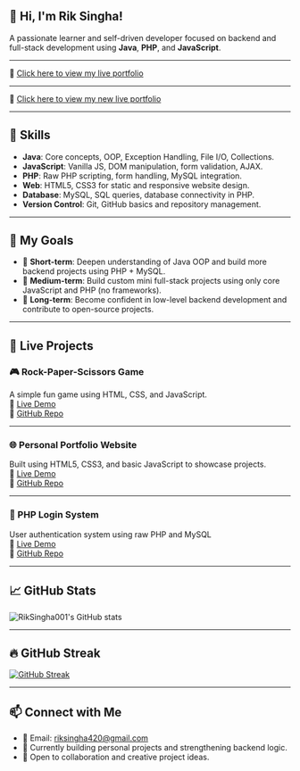 ## 👋 Hi, I'm Rik Singha!

A passionate learner and self-driven developer focused on backend and full-stack development using **Java**, **PHP**, and **JavaScript**.

---

🔗 [Click here to view my live portfolio](https://riksingha001.github.io/rik-portfolio/)

---

🔗 [Click here to view my new live portfolio](https://riksingha001.github.io/rik-portfolio2/)

---

## 🧠 Skills

- **Java**: Core concepts, OOP, Exception Handling, File I/O, Collections.
- **JavaScript**: Vanilla JS, DOM manipulation, form validation, AJAX.
- **PHP**: Raw PHP scripting, form handling, MySQL integration.
- **Web**: HTML5, CSS3 for static and responsive website design.
- **Database**: MySQL, SQL queries, database connectivity in PHP.
- **Version Control**: Git, GitHub basics and repository management.

---

## 🎯 My Goals

- 🔹 **Short-term**: Deepen understanding of Java OOP and build more backend projects using PHP + MySQL.
- 🔹 **Medium-term**: Build custom mini full-stack projects using only core JavaScript and PHP (no frameworks).
- 🔹 **Long-term**: Become confident in low-level backend development and contribute to open-source projects.

---

## 🧪 Live Projects

### 🎮 Rock-Paper-Scissors Game  
A simple fun game using HTML, CSS, and JavaScript.  
🔗 [Live Demo](https://riksingha001.github.io/stone.pep/)  
📁 [GitHub Repo](https://github.com/RikSingha001/stone.pep)

---

### 🌐 Personal Portfolio Website  
Built using HTML5, CSS3, and basic JavaScript to showcase projects.  
🔗 [Live Demo](https://riksingha001.github.io/RikSingha001/)  
📁 [GitHub Repo](https://github.com/RikSingha001/RikSingha001)

---

### 🔐 PHP Login System  
User authentication system using raw PHP and MySQL  
🔗 [Live Demo](https://rik-singha-userlogin.rf.gd)  
📁 [GitHub Repo](https://github.com/RikSingha001/user_login)

---

## 📈 GitHub Stats

![RikSingha001's GitHub stats](https://github-readme-stats.vercel.app/api?username=RikSingha001&show_icons=true&theme=tokyonight)

---

## 🔥 GitHub Streak

[![GitHub Streak](https://streak-stats.demolab.com/?user=RikSingha001&theme=tokyonight)](https://git.io/streak-stats)

---

## 📫 Connect with Me

- 📧 Email: [riksingha420@gmail.com](mailto:riksingha420@gmail.com)
- 💼 Currently building personal projects and strengthening backend logic.
- 🤝 Open to collaboration and creative project ideas.


